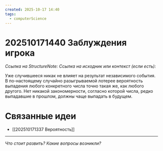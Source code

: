 ```yaml
---
created: 2025-10-17 14:40
tags:
  - computerScience
---
```

# 202510171440 Заблуждения игрока

*Ссылка на StructureNote:*
*Ссылка на исходник или контекст (если есть):* 

Уже случившееся никак не влияет на результат независимого события. В по-настоящему случайно разыгрываемой лотерее вероятность выпадения любого конкретного числа точно такая же, как любого другого. Нет никакой закономерности, согласно которой числа, редко выпадавшие в прошлом, должны чаще выпадать в будущем.

# Связанные идеи

- [[202510171337 Вероятность]]
---

*Что стоит развить? Какие вопросы возникли?*
